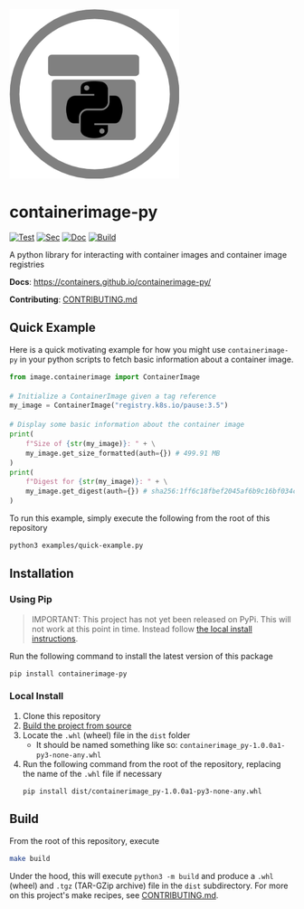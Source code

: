 ![containerimage-py](./doc/source/_static/container-image-py.png)

# containerimage-py

[![Test](https://github.com/containers/containerimage-py/actions/workflows/test.yaml/badge.svg)](https://github.com/containers/containerimage-py/actions/workflows/test.yaml) [![Sec](https://github.com/containers/containerimage-py/actions/workflows/sec.yaml/badge.svg)](https://github.com/containers/containerimage-py/actions/workflows/sec.yaml) [![Doc](https://github.com/containers/containerimage-py/actions/workflows/doc.yaml/badge.svg)](https://github.com/containers/containerimage-py/actions/workflows/doc.yaml) [![Build](https://github.com/containers/containerimage-py/actions/workflows/build.yaml/badge.svg)](https://github.com/containers/containerimage-py/actions/workflows/build.yaml)

A python library for interacting with container images and container image registries

**Docs**: https://containers.github.io/containerimage-py/

**Contributing**: [CONTRIBUTING.md](CONTRIBUTING.md)

## Quick Example

Here is a quick motivating example for how you might use `containerimage-py` in your python scripts to fetch basic information about a container image.
```python
from image.containerimage import ContainerImage

# Initialize a ContainerImage given a tag reference
my_image = ContainerImage("registry.k8s.io/pause:3.5")

# Display some basic information about the container image
print(
    f"Size of {str(my_image)}: " + \
    my_image.get_size_formatted(auth={}) # 499.91 MB
)
print(
    f"Digest for {str(my_image)}: " + \
    my_image.get_digest(auth={}) # sha256:1ff6c18fbef2045af6b9c16bf034cc421a29027b800e4f9b68ae9b1cb3e9ae07
)
```

To run this example, simply execute the following from the root of this repository
```sh
python3 examples/quick-example.py
```

## Installation

### Using Pip

> IMPORTANT: This project has not yet been released on PyPi.  This will not work at this point in time.  Instead follow [the local install instructions](#installation).

Run the following command to install the latest version of this package

```
pip install containerimage-py
```

### Local Install

1. Clone this repository
2. [Build the project from source](#build)
3. Locate the `.whl` (wheel) file in the `dist` folder
    - It should be named something like so: `containerimage_py-1.0.0a1-py3-none-any.whl`
4. Run the following command from the root of the repository, replacing the name of the `.whl` file if necessary
    ```
    pip install dist/containerimage_py-1.0.0a1-py3-none-any.whl
    ```

## Build

From the root of this repository, execute
```sh
make build
```

Under the hood, this will execute `python3 -m build` and produce a `.whl` (wheel) and `.tgz` (TAR-GZip archive) file in the `dist` subdirectory.  For more on this project's make recipes, see [CONTRIBUTING.md](CONTRIBUTING.md#other-make-recipes).
